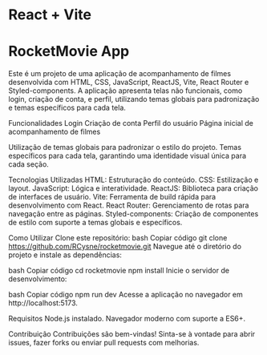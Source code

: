 # React + Vite

# RocketMovie App

Este é um projeto de uma aplicação de acompanhamento de filmes desenvolvida com HTML, CSS, JavaScript, ReactJS, Vite, React Router e Styled-components. A aplicação apresenta telas não funcionais, como login, criação de conta, e perfil, utilizando temas globais para padronização e temas específicos para cada tela.

Funcionalidades
Login
Criação de conta
Perfil do usuário
Página inicial de acompanhamento de filmes

Utilização de temas globais para padronizar o estilo do projeto.
Temas específicos para cada tela, garantindo uma identidade visual única para cada seção.

Tecnologias Utilizadas
HTML: Estruturação do conteúdo.
CSS: Estilização e layout.
JavaScript: Lógica e interatividade.
ReactJS: Biblioteca para criação de interfaces de usuário.
Vite: Ferramenta de build rápida para desenvolvimento com React.
React Router: Gerenciamento de rotas para navegação entre as páginas.
Styled-components: Criação de componentes de estilo com suporte a temas globais e específicos.


Como Utilizar
Clone este repositório:
bash
Copiar código
git clone https://github.com/RCysne/rocketmovie.git
Navegue até o diretório do projeto e instale as dependências:

bash
Copiar código
cd rocketmovie
npm install
Inicie o servidor de desenvolvimento:

bash
Copiar código
npm run dev
Acesse a aplicação no navegador em http://localhost:5173.

Requisitos
Node.js instalado.
Navegador moderno com suporte a ES6+.

Contribuição
Contribuições são bem-vindas! Sinta-se à vontade para abrir issues, fazer forks ou enviar pull requests com melhorias.
